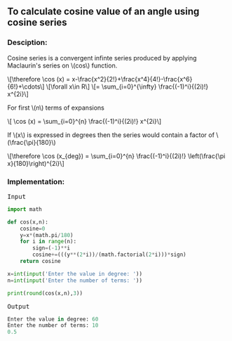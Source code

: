 <script type="text/javascript" src="https://cdnjs.cloudflare.com/ajax/libs/mathjax/2.7.0/MathJax.js?config=TeX-AMS_CHTML"></script>


## To calculate cosine value of an angle using cosine series


### Desciption:

Cosine series is a convergent infinte series produced by applying Maclaurin's series on \\(cos\\) function.

\\[\therefore \cos (x) = x-\frac{x^2}{2!}+\frac{x^4}{4!}-\frac{x^6}{6!}+\cdots\\]
\\[\forall x\in R\\]
\\[= \sum_{i=0}^{\infty} \frac{(-1)^i}{(2i)!} x^{2i}\\]

For first \\(n\\) terms of expansions

\\[ \cos (x) = \sum_{i=0}^{n} \frac{(-1)^i}{(2i)!} x^{2i}\\]

If \\(x\\) is expressed in degrees then the series would contain a factor of \\(\frac{\pi}{180}\\)

\\[\therefore \cos (x_{deg}) = \sum_{i=0}^{n} \frac{(-1)^i}{(2i)!} \left(\frac{\pi x}{180}\right)^{2i}\\]

### Implementation:

<kbd>Input</kbd>

```python
import math

def cos(x,n):
	cosine=0
	y=x*(math.pi/180)
	for i in range(n):
		sign=(-1)**i
		cosine+=(((y**(2*i))/(math.factorial(2*i)))*sign)
	return cosine

x=int(input('Enter the value in degree: '))
n=int(input('Enter the number of terms: '))

print(round(cos(x,n),3))
```

<kbd>Output</kbd>

```python
Enter the value in degree: 60
Enter the number of terms: 10
0.5
```
